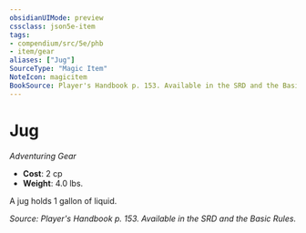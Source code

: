 ```yaml
---
obsidianUIMode: preview
cssclass: json5e-item
tags:
- compendium/src/5e/phb
- item/gear
aliases: ["Jug"]
SourceType: "Magic Item"
NoteIcon: magicitem
BookSource: Player's Handbook p. 153. Available in the SRD and the Basic Rules.
---
```

# Jug
*Adventuring Gear*  

- **Cost**: 2 cp
- **Weight**: 4.0 lbs.

A jug holds 1 gallon of liquid.

*Source: Player's Handbook p. 153. Available in the SRD and the Basic Rules.*